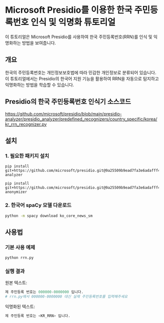 # Microsoft Presidio를 이용한 한국 주민등록번호 인식 및 익명화 튜토리얼

이 튜토리얼은 Microsoft Presidio를 사용하여 한국 주민등록번호(RRN)를 인식 및 익명화하는 방법을 보여줍니다.

## 개요

한국의 주민등록번호는 개인정보보호법에 따라 민감한 개인정보로 분류되어 있습니다. 이 튜토리얼에서는 Presidio의 한국어 지원 기능을 활용하여 RRN을 자동으로 탐지하고 익명화하는 방법을 학습할 수 있습니다.

## Presidio의 한국 주민등록번호 인식기 소스코드

https://github.com/microsoft/presidio/blob/main/presidio-analyzer/presidio_analyzer/predefined_recognizers/country_specific/korea/kr_rrn_recognizer.py

## 설치

### 1. 필요한 패키지 설치

```text
pip install git+https://github.com/microsoft/presidio.git@9a25509b9ead7fa3e6adafff4b64ebef13c0357e#subdirectory=presidio-analyzer

pip install git+https://github.com/microsoft/presidio.git@9a25509b9ead7fa3e6adafff4b64ebef13c0357e#subdirectory=presidio-anonymizer
```

### 2. 한국어 spaCy 모델 다운로드

```bash
python -m spacy download ko_core_news_sm
```

## 사용법

### 기본 사용 예제

```python
python rrn.py
```
### 실행 결과

원본 텍스트:
```python
제 주민등록 번호는 000000-0000000 입니다.
# rrn.py에서 000000-0000000 대신 실제 주민등록번호를 입력해주세요
```

익명화된 텍스트:
```python
제 주민등록 번호는 <KR_RRN> 입니다.
```